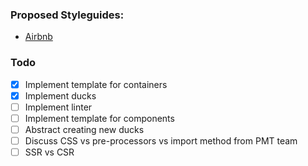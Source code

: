 ### Proposed Styleguides:

* [Airbnb](https://github.com/airbnb/javascript/tree/master/react)


### Todo

- [x] Implement template for containers
- [x] Implement ducks
- [ ] Implement linter
- [ ] Implement template for components
- [ ] Abstract creating new ducks
- [ ] Discuss CSS vs pre-processors vs import method from PMT team
- [ ] SSR vs CSR
